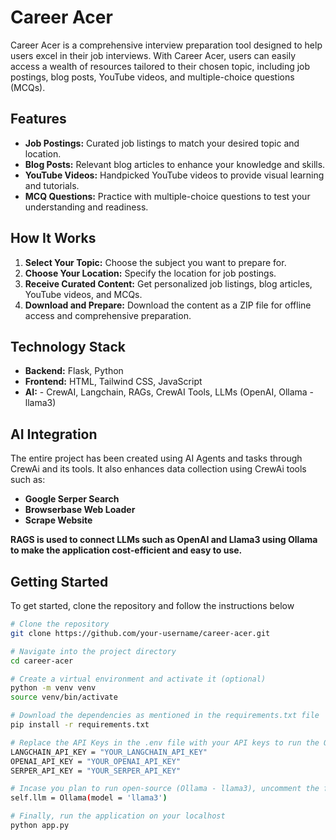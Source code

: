 # Career Acer

Career Acer is a comprehensive interview preparation tool designed to help users excel in their job interviews. With Career Acer, users can easily access a wealth of resources tailored to their chosen topic, including job postings, blog posts, YouTube videos, and multiple-choice questions (MCQs).

## Features

- **Job Postings:** Curated job listings to match your desired topic and location.
- **Blog Posts:** Relevant blog articles to enhance your knowledge and skills.
- **YouTube Videos:** Handpicked YouTube videos to provide visual learning and tutorials.
- **MCQ Questions:** Practice with multiple-choice questions to test your understanding and readiness.

## How It Works

1. **Select Your Topic:** Choose the subject you want to prepare for.
2. **Choose Your Location:** Specify the location for job postings.
3. **Receive Curated Content:** Get personalized job listings, blog articles, YouTube videos, and MCQs.
4. **Download and Prepare:** Download the content as a ZIP file for offline access and comprehensive preparation.

## Technology Stack
- **Backend:** Flask, Python
- **Frontend:** HTML, Tailwind CSS, JavaScript
- **AI:** - CrewAI, Langchain, RAGs, CrewAI Tools, LLMs (OpenAI, Ollama - llama3)

## AI Integration
The entire project has been created using AI Agents and tasks through CrewAi and its tools. It also enhances data collection using CrewAi tools such as:
- **Google Serper Search**
- **Browserbase Web Loader**
- **Scrape Website**

**RAGS is used to connect LLMs such as OpenAI and Llama3 using Ollama to make the application cost-efficient and easy to use.**

## Getting Started
To get started, clone the repository and follow the instructions below

```bash
# Clone the repository
git clone https://github.com/your-username/career-acer.git

# Navigate into the project directory
cd career-acer

# Create a virtual environment and activate it (optional)
python -m venv venv
source venv/bin/activate

# Download the dependencies as mentioned in the requirements.txt file
pip install -r requirements.txt

# Replace the API Keys in the .env file with your API keys to run the OpenAI LLM Model and Serper Search
LANGCHAIN_API_KEY = "YOUR_LANGCHAIN_API_KEY"
OPENAI_API_KEY = "YOUR_OPENAI_API_KEY"
SERPER_API_KEY = "YOUR_SERPER_API_KEY"

# Incase you plan to run open-source (Ollama - llama3), uncomment the folloeing code in agents.py
self.llm = Ollama(model = 'llama3')

# Finally, run the application on your localhost
python app.py

